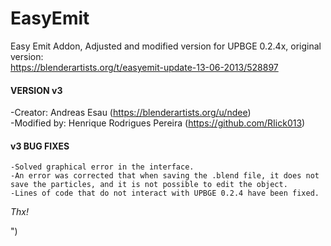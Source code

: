 # EasyEmit
Easy Emit Addon, Adjusted and modified version for UPBGE 0.2.4x, original version:<br> https://blenderartists.org/t/easyemit-update-13-06-2013/528897

#### VERSION v3

-Creator: Andreas Esau (https://blenderartists.org/u/ndee)<br>
-Modified by: Henrique Rodrigues Pereira (https://github.com/RIick013)

#### v3 BUG FIXES

```
-Solved graphical error in the interface.
-An error was corrected that when saving the .blend file, it does not save the particles, and it is not possible to edit the object.
-Lines of code that do not interact with UPBGE 0.2.4 have been fixed.
```

_Thx!_

")

